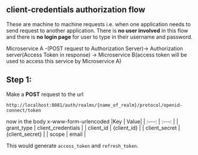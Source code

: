 ## client-credentials authorization flow

These are machine to machine requests i.e. when one application needs to send request to another application. There is __no user involved__ in this flow and there is __no login page__ for user to type in their username and password.

Microservice A -(POST request to Authorization Server)-> Authorization server(Access Token in response) -> Microservice B(access token will be used to access this service by Microservice A)

## Step 1:
Make a __POST__ request to the url
```
http://localhost:8081/auth/realms/{name_of_realm}/protocol/openid-connect/token
```

now in the body x-www-form-urlencoded
|Key | Value|
| :---:  | :---: | 
| grant_type | client_credentials |
| client_id | {client_id} |
| client_secret | {client_secret} |
| scope | email | 

This would generate `access_token` and `refresh_token`.